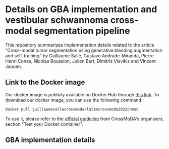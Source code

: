 # Details on GBA implementation and vestibular schwannoma cross-modal segmentation pipeline
This repository summarizes implementation details related to the article "Cross-modal tumor segmentation using generative blending augmentation and self-training" 
by Guillaume Sallé, Gustavo Andrade-Miranda, Pierre-Henri Conze, Nicolas Boussion, Julien Bert, Dimitris Visvikis and Vincent Jaouen.

## Link to the Docker image
Our docker image is publicly available on Docker Hub through [this link](https://hub.docker.com/r/guillaumesallecrossmoda/latimcrossmoda2022chmod).
To download our docker image, you can use the following command :

```docker pull guillaumesallecrossmoda/latimcrossmoda2022chmod```

To use it, please refer to the [official guideline](https://crossmoda2022.grand-challenge.org/instructions-for-submission/) from CrossMoDA's organisers, 
section "Test your Docker container".

## GBA implementation details


